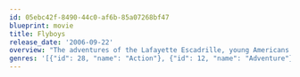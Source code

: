 ```yaml
---
id: 05ebc42f-8490-44c0-af6b-85a07268bf47
blueprint: movie
title: Flyboys
release_date: '2006-09-22'
overview: "The adventures of the Lafayette Escadrille, young Americans who volunteered for the French military before the U.S. entered World War I, and became the country's first fighter pilots."
genres: '[{"id": 28, "name": "Action"}, {"id": 12, "name": "Adventure"}, {"id": 18, "name": "Drama"}, {"id": 36, "name": "History"}, {"id": 10749, "name": "Romance"}, {"id": 10752, "name": "War"}]'
---
```

